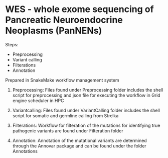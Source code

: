 # WES - whole exome sequencing of Pancreatic Neuroendocrine Neoplasms (PanNENs)
Steps:
* Preprocessing
* Variant calling
* Filterations
* Annotation

Prepared in SnakeMake workflow management system

1. Preprocessing:
Files found under Preprocessing folder includes the shell script for preprocessing and json file for executing the workflow in Grid engine scheduler in HPC

2. Variantcalling:
Files found under VariantCalling folder includes the shell script for somatic and germline calling from Strelka 

3. Filterations:
Workflow for filteration of the mutations for identifying true pathogenic variants are found under Filteration folder

4. Annotation:
Annotation of the mutational variants are determined through the Annovar package and can be found under the folder Annotations


 
